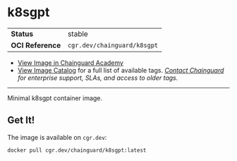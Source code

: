 <!--monopod:start-->
# k8sgpt
| | |
| - | - |
| **Status** | stable |
| **OCI Reference** | `cgr.dev/chainguard/k8sgpt` |


* [View Image in Chainguard Academy](https://edu.chainguard.dev/chainguard/chainguard-images/reference/k8sgpt/overview/)
* [View Image Catalog](https://console.enforce.dev/images/catalog) for a full list of available tags.
*[Contact Chainguard](https://www.chainguard.dev/chainguard-images) for enterprise support, SLAs, and access to older tags.*

---
<!--monopod:end-->

Minimal k8sgpt container image.
## Get It!

The image is available on `cgr.dev`:

```
docker pull cgr.dev/chainguard/k8sgpt:latest
```
